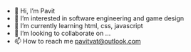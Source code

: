 - 👋 Hi, I’m Pavit
- 👀 I’m interested in software engineering and game design
- 🌱 I’m currently learning html, css, javascript
- 💞️ I’m looking to collaborate on ...
- 📫 How to reach me pavitvat@outlook.com

<!---
PavitGitHub/PavitGitHub is a ✨ special ✨ repository because its `README.md` (this file) appears on your GitHub profile.
You can click the Preview link to take a look at your changes.
--->
